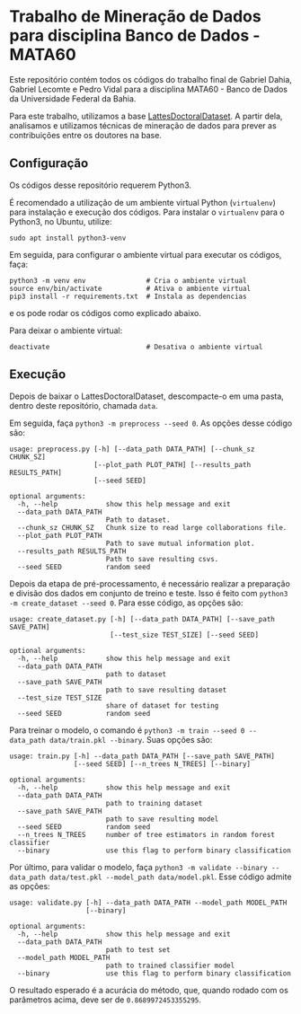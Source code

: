 # Trabalho de Mineração de Dados para disciplina Banco de Dados - MATA60
Este repositório contém todos os códigos do trabalho final de Gabriel Dahia, Gabriel Lecomte e Pedro Vidal para a disciplina MATA60 - Banco de Dados da Universidade Federal da Bahia.

Para este trabalho, utilizamos a base [LattesDoctoralDataset](https://github.com/thiagomagela/LattesDoctoralDataset). A partir dela, analisamos e utilizamos técnicas de mineração de dados para prever as contribuições entre os doutores na base.

## Configuração
Os códigos desse repositório requerem Python3.

É recomendado a utilização de um ambiente virtual Python (`virtualenv`) para instalação e execução dos códigos. Para instalar o `virtualenv` para o Python3, no Ubuntu, utilize:
```
sudo apt install python3-venv
```
Em seguida, para configurar o ambiente virtual para executar os códigos, faça:
```
python3 -m venv env               # Cria o ambiente virtual
source env/bin/activate           # Ativa o ambiente virtual
pip3 install -r requirements.txt  # Instala as dependencias
```
e os pode rodar os códigos como explicado abaixo.

Para deixar o ambiente virtual:
```
deactivate                        # Desativa o ambiente virtual
```

## Execução
Depois de baixar o LattesDoctoralDataset, descompacte-o em uma pasta, dentro deste repositório, chamada `data`.

Em seguida, faça `python3 -m preprocess --seed 0`. As opções desse código são:
```
usage: preprocess.py [-h] [--data_path DATA_PATH] [--chunk_sz CHUNK_SZ]
                     [--plot_path PLOT_PATH] [--results_path RESULTS_PATH]
                     [--seed SEED]

optional arguments:
  -h, --help            show this help message and exit
  --data_path DATA_PATH
                        Path to dataset.
  --chunk_sz CHUNK_SZ   Chunk size to read large collaborations file.
  --plot_path PLOT_PATH
                        Path to save mutual information plot.
  --results_path RESULTS_PATH
                        Path to save resulting csvs.
  --seed SEED           random seed
```

Depois da etapa de pré-processamento, é necessário realizar a preparação e divisão dos dados em conjunto de treino e teste. Isso é feito com `python3 -m create_dataset --seed 0`. Para esse código, as opções são:
```
usage: create_dataset.py [-h] [--data_path DATA_PATH] [--save_path SAVE_PATH]
                         [--test_size TEST_SIZE] [--seed SEED]

optional arguments:
  -h, --help            show this help message and exit
  --data_path DATA_PATH
                        path to dataset
  --save_path SAVE_PATH
                        path to save resulting dataset
  --test_size TEST_SIZE
                        share of dataset for testing
  --seed SEED           random seed
```

Para treinar o modelo, o comando é `python3 -m train --seed 0 --data_path data/train.pkl --binary`. Suas opções são:
```
usage: train.py [-h] --data_path DATA_PATH [--save_path SAVE_PATH]
                [--seed SEED] [--n_trees N_TREES] [--binary]

optional arguments:
  -h, --help            show this help message and exit
  --data_path DATA_PATH
                        path to training dataset
  --save_path SAVE_PATH
                        path to save resulting model
  --seed SEED           random seed
  --n_trees N_TREES     number of tree estimators in random forest classifier
  --binary              use this flag to perform binary classification
```

Por último, para validar o modelo, faça `python3 -m validate --binary --data_path data/test.pkl --model_path data/model.pkl`. Esse código admite as opções:
```
usage: validate.py [-h] --data_path DATA_PATH --model_path MODEL_PATH
                   [--binary]

optional arguments:
  -h, --help            show this help message and exit
  --data_path DATA_PATH
                        path to test set
  --model_path MODEL_PATH
                        path to trained classifier model
  --binary              use this flag to perform binary classification
```

O resultado esperado é a acurácia do método, que, quando rodado com os parâmetros acima, deve ser de `0.8689972453355295`.
